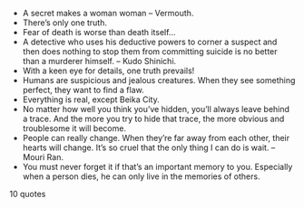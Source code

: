  - A secret makes a woman woman – Vermouth.
 - There’s only one truth.
 - Fear of death is worse than death itself...
 - A detective who uses his deductive powers to corner a suspect and then does nothing to stop them from committing suicide is no better than a murderer himself. – Kudo Shinichi.
 - With a keen eye for details, one truth prevails!
 - Humans are suspicious and jealous creatures. When they see something perfect, they want to find a flaw.
 - Everything is real, except Beika City.
 - No matter how well you think you’ve hidden, you’ll always leave behind a trace. And the more you try to hide that trace, the more obvious and troublesome it will become.
 - People can really change. When they’re far away from each other, their hearts will change. It’s so cruel that the only thing I can do is wait. – Mouri Ran.
 - You must never forget it if that’s an important memory to you. Especially when a person dies, he can only live in the memories of others.

10 quotes